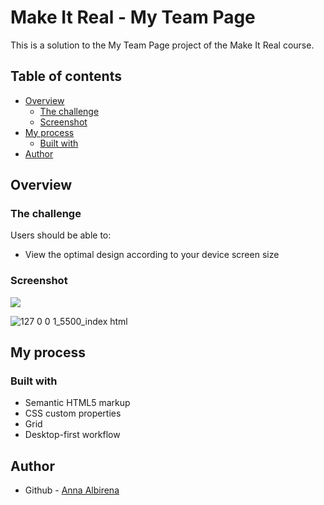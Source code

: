# Make It Real - My Team Page

This is a solution to the My Team Page project of the Make It Real course.

## Table of contents

- [Overview](#overview)
  - [The challenge](#the-challenge)
  - [Screenshot](#screenshot)
- [My process](#my-process)
  - [Built with](#built-with)
- [Author](#author)


## Overview

### The challenge

Users should be able to:

- View the optimal design according to your device screen size

### Screenshot

![](./screenshot.jpg)

![127 0 0 1_5500_index html](https://github.com/user-attachments/assets/ede4a972-f541-406a-9fcb-0b0fb41782a9)



## My process

### Built with

- Semantic HTML5 markup
- CSS custom properties
- Grid
- Desktop-first workflow

## Author

- Github - [Anna Albirena](https://github.com/annalbirena)
